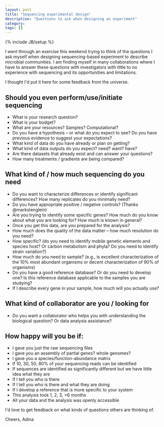 ```yaml
---
layout: post
title: "Sequencing experimental design"
description: "Questions to ask when designing an experiment"
category: 
tags: []
---
```

{% include JB/setup %}

I went through an exercise this weekend trying to think of the questions I ask myself when designing sequencing-based experiment to describe microbial communities.  I am finding myself in many collaborations where I have to answer these questions with investigators with little to no experience with sequencing and its opportunities and limitations.  

I thought I'd put it here for some feedback from the universe.

## Should you even perform/use/initiate sequencing
* What is your research question?  
* What is your budget?
* What are your resources?  Samples?  Computational?
* Do you have a hypothesis – or what do you expect to see?   Do you have previous evidence to suggest your expectations?
* What kind of data do you have already or plan on getting?
* What kind of data outputs do you expect? need? want? have?
* Are there datasets that already exist and can answer your questions?
* How many treatments / gradients are being compared?

## What kind of / how much sequencing do you need
* Do you want to characterize differences or identify significant differences?  How many replicates do you minimally need?
* Do you have appropriate positive / negative controls?  (Thanks @markstenglein)
* Are you trying to identify some specific genes?  How much do you know about what you are looking for?  How much is known in general?
* Once you get this data, are you prepared for the analysis?
* How much does the quality of the data matter – how much resolution do you need?  
* How specific?  (do you need to identify mobile genetic elements and species host?  Or carbon metabolism and phyla? Do you need to identify strain variation?)
* How much do you need to sample?  (e.g., is excellent characterization of  the 10% most abundant organisms or decent characterization of 90% of organisms)
* Do you have a good reference database?  Or do you need to develop one?  Is this reference database applicable to the samples you are studying?
* If I describe every gene in your sample, how much will you actually use?

## What kind of collaborator are you / looking for
* Do you want a collaborator who helps you with understanding the biological question?  Or data analysis assistance?

## How happy will you be if:
* I gave you just the raw sequencing files
* I gave you an assembly of partial genes?  whole genomes?
* I gave you a species/function-abundance matrix
* If 10, 30, 50, 80% of your sequencing reads can be identified
* If sequences are identified as significantly different but we have little idea what they are
* If I tell you who is there
* If I tell you who is there and what they are doing
* If I develop a reference that is more specific to your system
* This analysis took 1, 2, 3, >6 months
* All your data and the analysis was openly accessible

I'd love to get feedback on what kinds of questions others are thinking of.

Cheers,
Adina


